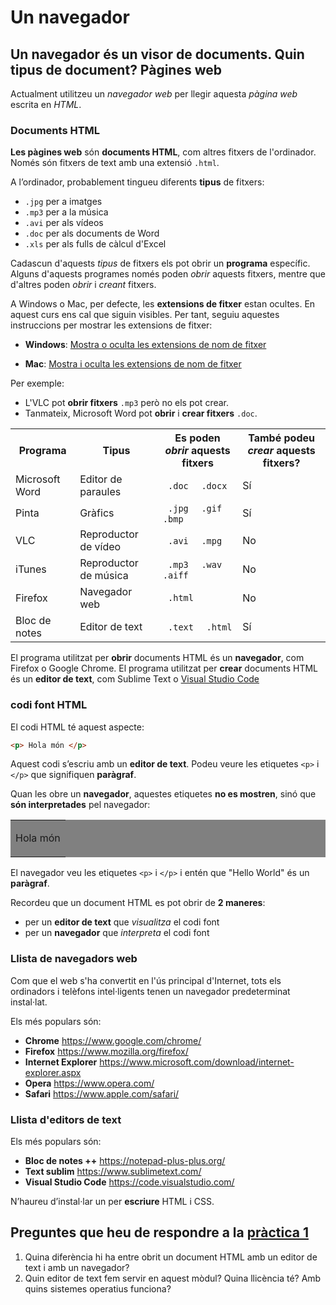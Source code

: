 # Un navegador

## Un navegador és un visor de documents. Quin tipus de document? Pàgines web

Actualment utilitzeu un _navegador web_ per llegir aquesta _pàgina web_ escrita en _HTML_.

### Documents HTML

**Les pàgines web** són **documents HTML**, com altres fitxers de l'ordinador. Només són fitxers de text amb una extensió `.html`.

A l’ordinador, probablement tingueu diferents **tipus** de fitxers:

* `.jpg` per a imatges
* `.mp3` per a la música
* `.avi` per als vídeos
* `.doc` per als documents de Word
* `.xls` per als fulls de càlcul d'Excel

Cadascun d'aquests _tipus_ de fitxers els pot obrir un **programa** específic. Alguns d'aquests programes només poden _obrir_ aquests fitxers, mentre que d'altres poden _obrir_ i _creant_ fitxers.

A Windows o Mac, per defecte, les **extensions de fitxer** estan ocultes. En aquest curs ens cal que siguin visibles. Per tant, seguiu aquestes instruccions per mostrar les extensions de fitxer:

* **Windows**: [Mostra o oculta les extensions de nom de fitxer](https://windows.microsoft.com/en-us/windows/show-hide-file-name-extensions)

* **Mac**: [Mostra i oculta les extensions de nom de fitxer](https://support.apple.com/kb/PH10845?locale=en_US)

Per exemple:

* L'VLC pot **obrir fitxers** `.mp3` però no els pot crear.
* Tanmateix, Microsoft Word pot **obrir** i **crear fitxers** `.doc`.

<div class = "table">
  <table>
    <tr>
      <th> Programa </th>
      <th> Tipus </th>
      <th>
        Es poden <em> obrir </em> aquests fitxers
      </th>
      <th>
        També podeu <em> crear </em> aquests fitxers?
      </th>
    </tr>
    <tr>
      <td> Microsoft Word </td>
      <td> Editor de paraules </td>
      <td>
        <code> .doc </code>
        <code> .docx </code>
      </td>
      <td class = "yes"> <span> Sí </span> </td>
    </tr>
    <tr>
      <td> Pinta </td>
      <td> Gràfics </td>
      <td>
        <code> .jpg </code>
        <code> .gif </code>
        <code> .bmp </code>
      </td>
      <td class = "yes"> <span> Sí </span> </td>
    </tr>
    <tr>
      <td> VLC </td>
      <td> Reproductor de vídeo </td>
      <td>
        <code> .avi </code>
        <code> .mpg </code>
      </td>
      <td class = "no"> No </td>
    </tr>
    <tr>
      <td> iTunes </td>
      <td> Reproductor de música </td>
      <td>
        <code> .mp3 </code>
        <code> .wav </code>
        <code> .aiff </code>
      </td>
      <td class = "no"> No </td>
    </tr>
    <tr>
      <td> Firefox </td>
      <td> Navegador web </td>
      <td>
        <code> .html </code>
      </td>
      <td class = "no"> No </td>
    </tr>
    <tr>
      <td> Bloc de notes </td>
      <td> Editor de text </td>
      <td>
        <code> .text </code>
        <code> .html </code>
      </td>
      <td class = "yes"> <span> Sí </span> </td>
    </tr>
  </table>
</div>

El programa utilitzat per **obrir** documents HTML és un **navegador**, com Firefox o Google Chrome.
El programa utilitzat per **crear** documents HTML és un **editor de text**, com Sublime Text o [Visual Studio Code](https://code.visualstudio.com/)

### codi font HTML

El codi HTML té aquest aspecte:

```html
<p> Hola món </p>
```

Aquest codi s’escriu amb un **editor de text**. Podeu veure les etiquetes `<p>` i `</p>` que signifiquen **paràgraf**.

Quan les obre un **navegador**, aquestes etiquetes **no es mostren**, sinó que **són interpretades** pel navegador:

<table bgcolor="grey"><tr><td>
  <p> Hola món </p>
</td></tr></table>

El navegador veu les etiquetes `<p>` i `</p>` i entén que "Hello World" és un **paràgraf**.

Recordeu que un document HTML es pot obrir de **2 maneres**:

* per un **editor de text** que _visualitza_ el codi font
* per un **navegador** que _interpreta_ el codi font

### Llista de navegadors web

Com que el web s'ha convertit en l'ús principal d'Internet, tots els ordinadors i telèfons intel·ligents tenen un navegador predeterminat instal·lat.

Els més populars són:

* **Chrome** https://www.google.com/chrome/
* **Firefox** https://www.mozilla.org/firefox/
* **Internet Explorer** https://www.microsoft.com/download/internet-explorer.aspx
* **Opera** https://www.opera.com/
* **Safari** https://www.apple.com/safari/

### Llista d'editors de text

Els més populars són:

* **Bloc de notes ++** https://notepad-plus-plus.org/
* **Text sublim** https://www.sublimetext.com/
* **Visual Studio Code** https://code.visualstudio.com/

N’haureu d’instal·lar un per **escriure** HTML i CSS.

## Preguntes que heu de respondre a la [pràctica 1](https://moodle.insjoaquimmir.cat/mod/assign/view.php?id=42051)

1. Quina diferència hi ha entre obrit un document HTML amb un editor de text i amb un navegador?
2. Quin editor de text fem servir en aquest mòdul? Quina llicència té? Amb quins sistemes operatius funciona?
